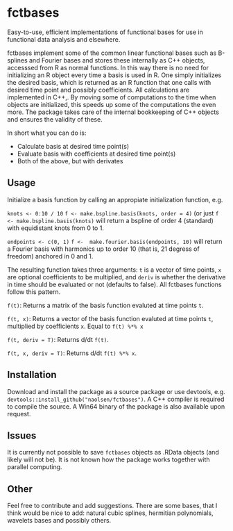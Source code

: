 # fctbases
Easy-to-use, efficient implementations of functional bases for use in functional data analysis and elsewhere.

fctbases implement some of the common linear functional bases such as B-splines and Fourier bases and stores these internally as C++ objects, accesssed from R as normal functions. In this way there is no need for initializing an R object every time a basis is used in R. One simply initializes the desired basis, which is returned as an R function that one calls with desired time point and possibly coefficients. All calculations are implemented in C++,. By  moving some of computations to the time when objects are initialized, this speeds up some of the computations the even more.
The package takes care of the internal bookkeeping of C++ objects and ensures the validity of these. 

In short what you can do is:

* Calculate basis at desired time point(s)
* Evaluate basis with coefficients at desired time point(s)
* Both of the above, but with derivates

## Usage
Initialize a basis function by calling an appropiate initialization function, e.g.

`knots <- 0:10 / 10`
`f <- make.bspline.basis(knots, order = 4)` (or just `f <- make.bspline.basis(knots)`
will return a bspline of order 4 (standard) with equidistant knots from 0 to 1.

`endpoints <- c(0, 1)`
`f <-  make.fourier.basis(endpoints, 10)`
will return a Fourier basis with harmonics up to order 10 (that is, 21 degress of freedom) anchored in 0 and 1. 


The resulting function takes three arguments: `t` is a vector of time points, `x` are optional coefficients to be multiplied, and `deriv` is whether the derivative in time should be evaluated or not (defaults to false). All fctbases functions follow this pattern. 

`f(t)`: Returns a matrix of the basis function evaluted at time points `t`.

`f(t, x)`: Returns a vector of the basis function evaluted at time points `t`, multiplied by coefficients `x`. Equal to `f(t) %*% x`

`f(t, deriv = T)`: Returns d/dt `f(t)`.

`f(t, x, deriv = T)`: Returns d/dt `f(t) %*% x`.

## Installation
Download and install the package as a source package or use devtools, e.g. `devtools::install_github("naolsen/fctbases")`. A C++ compiler is required to compile the source. A Win64 binary of the package is also available upon request.  


## Issues
It is currently not possible to save `fctbases` objects as .RData objects (and likely will not be). It is not known how the package works together with parallel computing.  

## Other
Feel free to contribute and add suggestions. There are some bases, that I think would be nice to add: natural cubic splines, hermitian polynomials, wavelets bases and possibly others.

